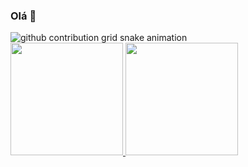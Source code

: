 ### Olá 👋




<picture>
  <source
    media="(prefers-color-scheme: dark)"
    srcset="https://raw.githubusercontent.com/WendellNovaes/WendellNovaes/output/github-contribution-grid-snake-dark.svg"
  />
  <source
    media="(prefers-color-scheme: light)"
    srcset="https://raw.githubusercontent.com/WendellNovaes/WendellNovaes/output/github-contribution-grid-snake.svg"
  />
  <img
    alt="github contribution grid snake animation"
    src="https://raw.githubusercontent.com/WendellNovaes/WendellNovaes/output/github-contribution-grid-snake.svg"
  />
</picture>



<!--
**WendelNovaes/WendelNovaes** is a ✨ _special_ ✨ repository because its `README.md` (this file) appears on your GitHub profile.

Here are some ideas to get you started:

- 🔭 I’m currently working on ...
- 🌱 I’m currently learning ...
- 👯 I’m looking to collaborate on ...
- 🤔 I’m looking for help with ...
- 💬 Ask me about ...
- 📫 How to reach me: ...
- 😄 Pronouns: ...
- ⚡ Fun fact: ...
-->



<div>
<a href="https://github.com/WendelNovaes">
<img loading="lazy" height="180em" src="https://github-readme-stats.vercel.app/api/top-langs/?username=WendelNovaes&layout=compact&langs_count=7&theme=dracula"/>
<img loading="lazy" height="180em" src="https://github-readme-stats.vercel.app/api?username=WendelNovaes&show_icons=true&theme=dracula&include_all_commits=true&count_private=true"/>
</div>
